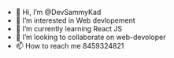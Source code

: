 - 👋 Hi, I’m @DevSammyKad
- 👀 I’m interested in Web devlopement
- 🌱 I’m currently learning React JS
- 💞️ I’m looking to collaborate on web-devoloper
- 📫 How to reach me  8459324821

<!---
DevSammyKad/DevSammyKad is a ✨ special ✨ repository because its `README.md` (this file) appears on your GitHub profile.
You can click the Preview link to take a look at your changes.
--->

